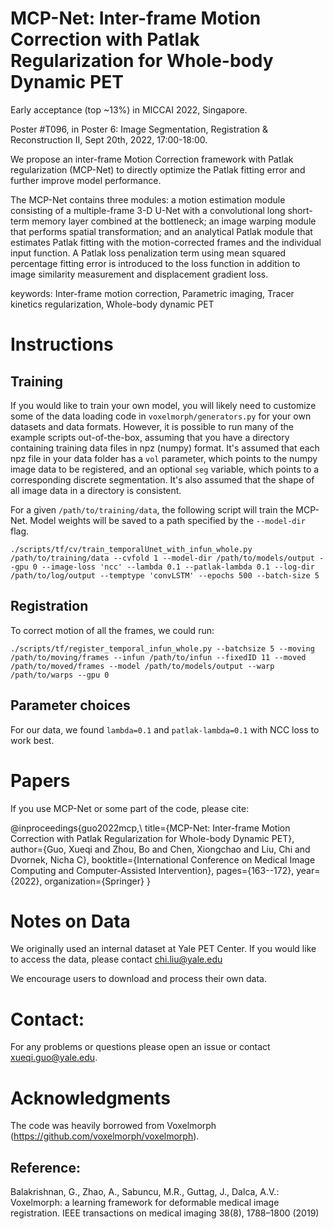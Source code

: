 # MCP-Net: Inter-frame Motion Correction with Patlak Regularization for Whole-body Dynamic PET

Early acceptance (top ~13%) in MICCAI 2022, Singapore.

Poster #T096, in Poster 6: Image Segmentation, Registration & Reconstruction II, Sept 20th, 2022, 17:00-18:00.

We propose an inter-frame Motion Correction framework with Patlak regularization (MCP-Net) to directly optimize the Patlak fitting error and further improve model performance. 

The MCP-Net contains three modules: a motion estimation module consisting of a multiple-frame 3-D U-Net with a convolutional long short-term memory layer combined at the bottleneck; an image warping module that performs spatial transformation; and an analytical Patlak module that estimates Patlak fitting with the motion-corrected frames and the individual input function. A Patlak loss penalization term using mean squared percentage fitting error is introduced to the loss function in addition to image similarity measurement and displacement gradient loss.


keywords: Inter-frame motion correction, Parametric imaging, Tracer kinetics regularization, Whole-body dynamic PET


# Instructions

## Training

If you would like to train your own model, you will likely need to customize some of the data loading code in `voxelmorph/generators.py` for your own datasets and data formats. However, it is possible to run many of the example scripts out-of-the-box, assuming that you have a directory containing training data files in npz (numpy) format. It's assumed that each npz file in your data folder has a `vol` parameter, which points to the numpy image data to be registered, and an optional `seg` variable, which points to a corresponding discrete segmentation. It's also assumed that the shape of all image data in a directory is consistent.

For a given `/path/to/training/data`, the following script will train the MCP-Net. Model weights will be saved to a path specified by the `--model-dir` flag.

```
./scripts/tf/cv/train_temporalUnet_with_infun_whole.py /path/to/training/data --cvfold 1 --model-dir /path/to/models/output --gpu 0 --image-loss 'ncc' --lambda 0.1 --patlak-lambda 0.1 --log-dir /path/to/log/output --temptype 'convLSTM' --epochs 500 --batch-size 5 

```

## Registration

To correct motion of all the frames, we could run:

```
./scripts/tf/register_temporal_infun_whole.py --batchsize 5 --moving /path/to/moving/frames --infun /path/to/infun --fixedID 11 --moved /path/to/moved/frames --model /path/to/models/output --warp /path/to/warps --gpu 0
```

## Parameter choices

For our data, we found `lambda=0.1` and `patlak-lambda=0.1` with NCC loss to work best.


# Papers

If you use MCP-Net or some part of the code, please cite:

@inproceedings{guo2022mcp,\\
  title={MCP-Net: Inter-frame Motion Correction with Patlak Regularization for Whole-body Dynamic PET},
  author={Guo, Xueqi and Zhou, Bo and Chen, Xiongchao and Liu, Chi and Dvornek, Nicha C},
  booktitle={International Conference on Medical Image Computing and Computer-Assisted Intervention},
  pages={163--172},
  year={2022},
  organization={Springer}
}

# Notes on Data

We originally used an internal dataset at Yale PET Center. If you would like to access the data, please contact chi.liu@yale.edu

We encourage users to download and process their own data. 



# Contact:
For any problems or questions please open an issue or contact xueqi.guo@yale.edu.  



# Acknowledgments

The code was heavily borrowed from Voxelmorph (https://github.com/voxelmorph/voxelmorph). 

## Reference: 
Balakrishnan, G., Zhao, A., Sabuncu, M.R., Guttag, J., Dalca, A.V.: Voxelmorph:
a learning framework for deformable medical image registration. IEEE transactions
on medical imaging 38(8), 1788–1800 (2019)
